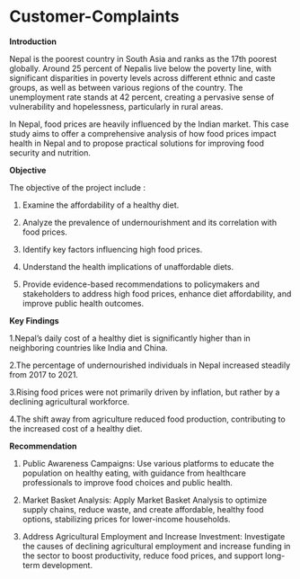 # Customer-Complaints
**Introduction**

Nepal is the poorest country in South Asia and ranks as the 17th poorest globally. Around 25 percent of Nepalis live below the poverty line, with significant disparities in poverty levels across different ethnic and caste groups, as well as between various regions of the country. The unemployment rate stands at 42 percent, creating a pervasive sense of vulnerability and hopelessness, particularly in rural areas.

In Nepal, food prices are heavily influenced by the Indian market. This case study aims to offer a comprehensive analysis of how food prices impact health in Nepal and to propose practical solutions for improving food security and nutrition.


**Objective**

The objective of the project include :
1. Examine the affordability of a healthy diet. 

2. Analyze the prevalence of undernourishment and its correlation with food prices. 

3. Identify key factors influencing high food prices. 

4. Understand the health implications of unaffordable diets. 

5. Provide evidence-based recommendations to policymakers and stakeholders to address high food prices, enhance diet affordability, and improve public health outcomes. 


**Key Findings**

1.Nepal’s daily cost of a healthy diet is significantly higher than in neighboring countries like India and China.

2.The percentage of undernourished individuals in Nepal increased steadily from 2017 to 2021.

3.Rising food prices were not primarily driven by inflation, but rather by a declining agricultural workforce.

4.The shift away from agriculture reduced food production, contributing to the increased cost of a healthy diet.


**Recommendation**

1. Public Awareness Campaigns: Use various platforms to educate the population on healthy eating, with guidance from healthcare professionals to improve food choices and public health.

2. Market Basket Analysis: Apply Market Basket Analysis to optimize supply chains, reduce waste, and create affordable, healthy food options, stabilizing prices for lower-income households.

3. Address Agricultural Employment and Increase Investment: Investigate the causes of declining agricultural employment and increase funding in the sector to boost productivity, reduce food prices, and support long-term development.
